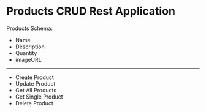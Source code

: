 # Products CRUD Rest Application

Products Schema:

- Name
- Description
- Quantity
- imageURL

---

- Create Product
- Update Product
- Get All Products
- Get Single Product
- Delete Product
